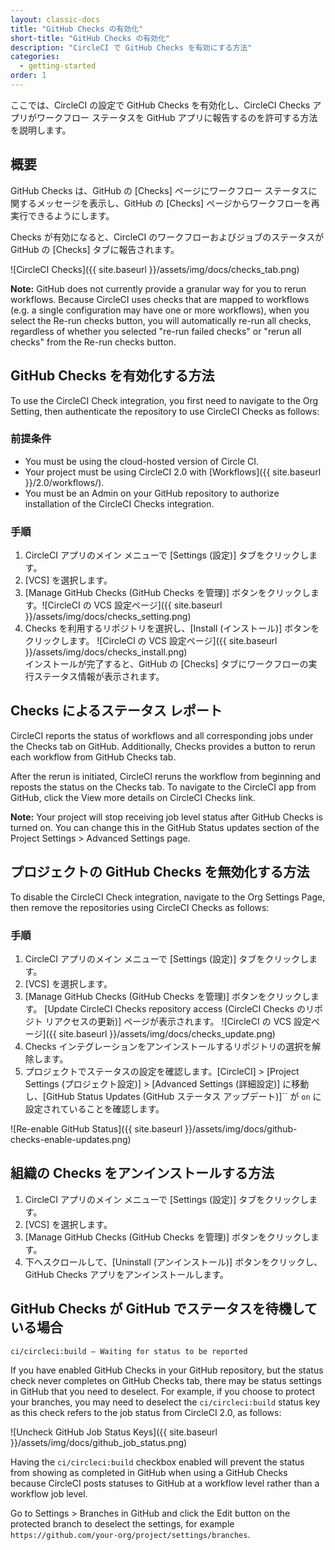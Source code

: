 ```yaml
---
layout: classic-docs
title: "GitHub Checks の有効化"
short-title: "GitHub Checks の有効化"
description: "CircleCI で GitHub Checks を有効にする方法"
categories:
  - getting-started
order: 1
---
```


ここでは、CircleCI の設定で GitHub Checks を有効化し、CircleCI Checks アプリがワークフロー ステータスを GitHub アプリに報告するのを許可する方法を説明します。

## 概要

GitHub Checks は、GitHub の [Checks] ページにワークフロー ステータスに関するメッセージを表示し、GitHub の [Checks] ページからワークフローを再実行できるようにします。

Checks が有効になると、CircleCI のワークフローおよびジョブのステータスが GitHub の [Checks] タブに報告されます。

![CircleCI Checks]({{ site.baseurl }}/assets/img/docs/checks_tab.png)

**Note:** GitHub does not currently provide a granular way for you to rerun workflows. Because CircleCI uses checks that are mapped to workflows (e.g. a single configuration may have one or more workflows), when you select the Re-run checks button, you will automatically re-run all checks, regardless of whether you selected "re-run failed checks" or "rerun all checks" from the Re-run checks button.

## GitHub Checks を有効化する方法

To use the CircleCI Check integration, you first need to navigate to the Org Setting, then authenticate the repository to use CircleCI Checks as follows:

### 前提条件

- You must be using the cloud-hosted version of Circle CI.
- Your project must be using CircleCI 2.0 with [Workflows]({{ site.baseurl }}/2.0/workflows/).
- You must be an Admin on your GitHub repository to authorize installation of the CircleCI Checks integration.

### 手順

1. CircleCI アプリのメイン メニューで [Settings (設定)] タブをクリックします。
2. [VCS] を選択します。 
3. [Manage GitHub Checks (GitHub Checks を管理)] ボタンをクリックします。![CircleCI の VCS 設定ページ]({{ site.baseurl }}/assets/img/docs/checks_setting.png)
4. Checks を利用するリポジトリを選択し、[Install (インストール)] ボタンをクリックします。 ![CircleCI の VCS 設定ページ]({{ site.baseurl }}/assets/img/docs/checks_install.png)  
    インストールが完了すると、GitHub の [Checks] タブにワークフローの実行ステータス情報が表示されます。 

## Checks によるステータス レポート

CircleCI reports the status of workflows and all corresponding jobs under the Checks tab on GitHub. Additionally, Checks provides a button to rerun each workflow from GitHub Checks tab.

After the rerun is initiated, CircleCI reruns the workflow from beginning and reposts the status on the Checks tab. To navigate to the CircleCI app from GitHub, click the View more details on CircleCI Checks link.

**Note:** Your project will stop receiving job level status after GitHub Checks is turned on. You can change this in the GitHub Status updates section of the Project Settings > Advanced Settings page.

## プロジェクトの GitHub Checks を無効化する方法

To disable the CircleCI Check integration, navigate to the Org Settings Page, then remove the repositories using CircleCI Checks as follows:

### 手順

1. CircleCI アプリのメイン メニューで [Settings (設定)] タブをクリックします。
2. [VCS] を選択します。 
3. [Manage GitHub Checks (GitHub Checks を管理)] ボタンをクリックします。 [Update CircleCI Checks repository access (CircleCI Checks のリポジト リアクセスの更新)] ページが表示されます。 ![CircleCI の VCS 設定ページ]({{ site.baseurl }}/assets/img/docs/checks_update.png)
4. Checks インテグレーションをアンインストールするリポジトリの選択を解除します。
5. プロジェクトでステータスの設定を確認します。[CircleCI] > [Project Settings (プロジェクト設定)] > [Advanced Settings (詳細設定)] に移動し、[GitHub Status Updates (GitHub ステータス アップデート)]`` が `on` に設定されていることを確認します。

![Re-enable GitHub Status]({{ site.baseurl }}/assets/img/docs/github-checks-enable-updates.png)

## 組織の Checks をアンインストールする方法

1. CircleCI アプリのメイン メニューで [Settings (設定)] タブをクリックします。
2. [VCS] を選択します。
3. [Manage GitHub Checks (GitHub Checks を管理)] ボタンをクリックします。
4. 下へスクロールして、[Uninstall (アンインストール)] ボタンをクリックし、GitHub Checks アプリをアンインストールします。

## GitHub Checks が GitHub でステータスを待機している場合

`ci/circleci:build — Waiting for status to be reported`

If you have enabled GitHub Checks in your GitHub repository, but the status check never completes on GitHub Checks tab, there may be status settings in GitHub that you need to deselect. For example, if you choose to protect your branches, you may need to deselect the `ci/circleci:build` status key as this check refers to the job status from CircleCI 2.0, as follows:

![Uncheck GitHub Job Status Keys]({{ site.baseurl }}/assets/img/docs/github_job_status.png)

Having the `ci/circleci:build` checkbox enabled will prevent the status from showing as completed in GitHub when using a GitHub Checks because CircleCI posts statuses to GitHub at a workflow level rather than a workflow job level.

Go to Settings > Branches in GitHub and click the Edit button on the protected branch to deselect the settings, for example `https://github.com/your-org/project/settings/branches`.